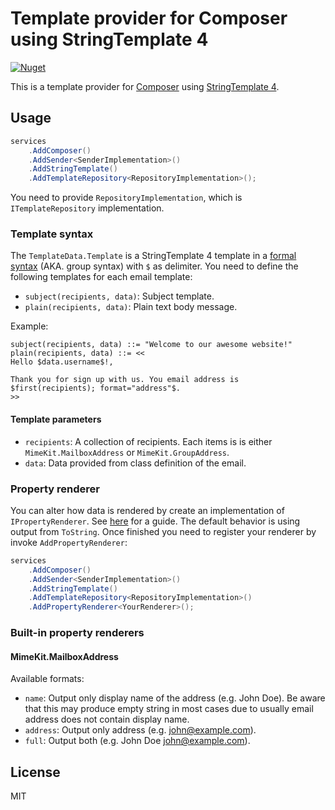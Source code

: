 # Template provider for Composer using StringTemplate 4
[![Nuget](https://img.shields.io/nuget/v/Composer.StringTemplate)](https://www.nuget.org/packages/Composer.StringTemplate)

This is a template provider for [Composer](https://github.com/ultimicro/composer) using [StringTemplate 4](https://www.stringtemplate.org).

## Usage

```csharp
services
    .AddComposer()
    .AddSender<SenderImplementation>()
    .AddStringTemplate()
    .AddTemplateRepository<RepositoryImplementation>();
```

You need to provide `RepositoryImplementation`, which is `ITemplateRepository` implementation.

### Template syntax

The `TemplateData.Template` is a StringTemplate 4 template in a [formal syntax](https://github.com/antlr/stringtemplate4/blob/master/doc/cheatsheet.md#groups)
(AKA. group syntax) with `$` as delimiter. You need to define the following templates for each email template:

- `subject(recipients, data)`: Subject template.
- `plain(recipients, data)`: Plain text body message.

Example:

```
subject(recipients, data) ::= "Welcome to our awesome website!"
plain(recipients, data) ::= <<
Hello $data.username$!,

Thank you for sign up with us. You email address is $first(recipients); format="address"$.
>>
```

#### Template parameters

- `recipients`: A collection of recipients. Each items is is either `MimeKit.MailboxAddress` or `MimeKit.GroupAddress`.
- `data`: Data provided from class definition of the email.

### Property renderer

You can alter how data is rendered by create an implementation of `IPropertyRenderer`. See
[here](https://github.com/antlr/stringtemplate4/blob/master/doc/renderers.md) for a guide. The default behavior is using output from `ToString`. Once finished
you need to register your renderer by invoke `AddPropertyRenderer`:

```csharp
services
    .AddComposer()
    .AddSender<SenderImplementation>()
    .AddStringTemplate()
    .AddTemplateRepository<RepositoryImplementation>()
    .AddPropertyRenderer<YourRenderer>();
```

### Built-in property renderers

#### MimeKit.MailboxAddress

Available formats:

- `name`: Output only display name of the address (e.g. John Doe). Be aware that this may produce empty string in most cases due to usually email address does
  not contain display name.
- `address`: Output only address (e.g. john@example.com).
- `full`: Output both (e.g. John Doe <john@example.com>).

## License

MIT
